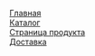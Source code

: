 <a href='https://elvizlir.github.io/0031__cement/public/index.html'>Главная</a><br>
<a href='https://elvizlir.github.io/0031__cement/public/02-catalog-page.html'>Каталог</a><br>
<a href='https://elvizlir.github.io/0031__cement/public/03-product-page.html'>Страница продукта</a><br>
<a href='https://elvizlir.github.io/0031__cement/public/04-delivery.html'>Доставка</a><br>
<a href=''> </a><br>
<a href=''> </a><br>
<a href=''> </a><br>